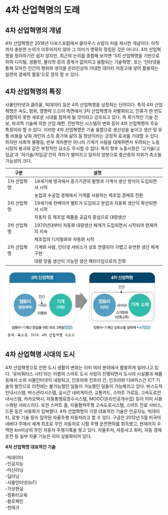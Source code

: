 # 4차 산업혁명의 도래

## 4차 산업혁명의 개념
4차 산업혁명은 2016년 다보스포럼에서 클라우스 슈밥이 처음 제시한 개념이다. 
아직까지 충분한 논의가 이루어지지 않아 그 의미가 명확히 정립된 것은 아니다. 4차 산업혁명을 정의하기란 쉽지 않지만, 최근의 논의를 종합해 보자면
'3차 산업혁명을 기반으로 하여 디지털, 생물학, 물리학 등의 경계가 없어지고 융합되는 기술혁명', 또는 '인터넷을 통해 모아진 인간의 행위와 생각을 
온라인상의 거대한 데이터 저장고에 넣어 활용하는 일련의 경제적 활동'으로 정의 할 수 있다.

## 4차 산업혁명의 특징
사물인터넷과 클라욷, 빅데이터 등은 4차 산업혁명을 상징하는 단어이다. 특히 4차 산업혁명은 속도, 범위, 영향력 드으이 측면에서 3차 산업혁명과 차별화되고,
인류가 한 번도 경험하지 못한 새로운 시대를 접하게 될 것이라고 강조되고 있다. 즉 획기적인 기술 진보, 파괴적 기술에 의한 산업 재편, 전반적인 시스템의 
변화 등이 4차 산업혁명의 주요 특징이라 할 수 있다. 이러한 4차 산업혁명은 기술 융합으로 생산성을 높이고 생산 및 유통 비용을 낮춰 개인의 소득 증가와
삶의 질 향상이라는 긍정적 효과를 기대할 수 있다. 하지만 사회적 불평등, 빈부 격차뿐만 아니라 기계가 사람을 대체하면서 우려되는 노동시장의 봉괴와 같은
부정적인 요소도 무시할 수 없다. 특히 향후 노동시장은 '고기술/고임금'과 '저기술/저임금'간의 격차가 벌어지고 일자리 양분으로 중산층의 지위가 축소될 
가능성이 크다.

|구분|설명|
|---|---|
|1차 산업혁명|18세기에 영국에서 증기기관의 발명과 기계식 생산 방식이 도입되면서 시작|
||농업과 수공업 경제에서 기계를 사용하는 제조업 경제로 전환||
|2차 산업혁명|19세기에 컨베이어 벨트가 도입되고 분업과 자동화 생산이 확산되면서 시작
||자동차 등 제조업 제품을 공급자 중심으로 대량생산||
|3차 산업혁명|1970년대부터 자동화 대량생산 체계가 도입되면서 시작되어 현재까지 지속
||제조업의 디지털화와 자동화 시작
|2차 산업혁명|기계와 사람, 인터넷 서비스가 상호 연결되어 가볍고 유연한 생산 체계 구현
||대량 맞춤 생산이 가능한 생산 패러다임으로의 진화

![4차산업](./img/그림01_3차산업과4차산업.jpg)

## 4차 산업혁명 시대의 도시
4차 산업혁명으로 인한 도시 생활의 변화는 이미 여러 분야에서 활발하게 일어나고 있다. '유비쿼터스 시티'라는 이름의 스마트 도시 사업이 진행되면서 
도시의 시설물과 제품 등에서 소위 사물인터넷이 내장되고, 인프라와 인프라 간, 인프라와 디바이스간 ICT 기술의 발전으로 이전에는 불가능했던 일들이 
가능했던 일들이 가능해지고 있다. 버스도착안내시스템, 버스관리시스템, 실시간 내비게이션, 교통카드, 스마트 가로등, 고속도로안내시스템, 카카오택시, 
자동통행료징수시스템, MOOC(온라인공개수업) 등이 이미 사용ㅇ화된 서비스이다. 또한 스마트 홈, 자율협력주행 고속도로시스템, 스마트 진료 서비스, 
드론 등은 사용화가 임박했다.
 4차 산업혁명의 가장 대표적인 기술은 인공지능, 빅데이터, 로봇 기술 등이 집약된 자율주행 자동차라고 할 수 있다. 구글은 2012년 5월 미국의 네바다 주에서
 세계 최초로 무인 자동차로 시험 주행 운전면허를 취득했고, 현재까지 수백만 km이상의 무인 자동차 주행기록을 쌓고 있다. 자율주차, 자동사고 회피, 
 자동 경제운전 등 일부 자율 기능은 이미 상용화되어 있다. 
 
 
 **4차 산업혁명 대표적인 기술**

-빅데이터  
-인공지능  
    -머신러닝  
    -딥러닝  
-사물인터넷(IoT)  
-가상현실  
-컴퓨터교육  
-블로체인  
-핀테크  
